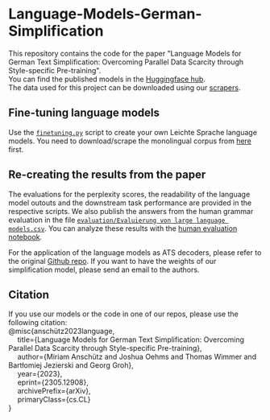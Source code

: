 # Language-Models-German-Simplification
This repository contains the code for the paper "Language Models for German Text Simplification: Overcoming Parallel Data Scarcity through Style-specific Pre-training".  
You can find the published models in the [Huggingface hub](https://huggingface.co/tum-nlp).  
The data used for this project can be downloaded using our [scrapers](https://github.com/brjezierski/scrapers).

## Fine-tuning language models
Use the [``finetuning.py``](https://github.com/MiriUll/Language-Models-German-Simplification/blob/main/finetuning.py) script to create your own Leichte Sprache language models. You need to download/scrape the monolingual corpus from [here](https://github.com/brjezierski/scrapers) first.

## Re-creating the results from the paper
The evaluations for the perplexity scores, the readability of the language model outouts and the downstream task performance are provided in the respective scripts. We also publish the answers from the human grammar evaluation in the file [``evaluation/Evaluierung von large language models.csv``](https://github.com/MiriUll/Language-Models-German-Simplification/blob/main/evaluation/Evaluierung%20von%20large%20language%20models.csv). You can analyze these results with the [human evaluation notebook](https://github.com/MiriUll/Language-Models-German-Simplification/blob/main/human_eval.ipynb).   

For the application of the language models as ATS decoders, please refer to the original [Github repo](https://github.com/a-rios/longmbart). If you want to have the weights of our simplification model, please send an email to the authors.

## Citation
If you use our models or the code in one of our repos, please use the following citation:  
@misc{anschütz2023language,  
&emsp;        title={Language Models for German Text Simplification: Overcoming Parallel Data Scarcity through Style-specific Pre-training},   
&emsp;       author={Miriam Anschütz and Joshua Oehms and Thomas Wimmer and Bartłomiej Jezierski and Georg Groh},  
&emsp;       year={2023},  
&emsp;       eprint={2305.12908},  
&emsp;       archivePrefix={arXiv},  
&emsp;       primaryClass={cs.CL}  
}
